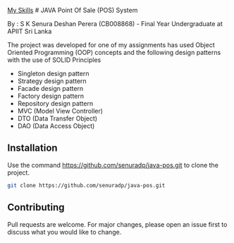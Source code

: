 [My Skills](https://skills.thijs.gg/icons?i=java&theme=light) # JAVA Point Of Sale (POS) System

By : S K Senura Deshan Perera (CB008868) - Final Year Undergraduate at APIIT Sri Lanka

The project was developed for one of my assignments has used Object Oriented Programming (OOP) concepts and the following design patterns with the use of SOLID Principles

- Singleton design pattern
- Strategy design pattern
- Facade design pattern
- Factory design pattern
- Repository design pattern
- MVC (Model View Controller)
- DTO (Data Transfer Object)
- DAO (Data Access Object)

## Installation

Use the command https://github.com/senuradp/java-pos.git to clone the project.

```bash
git clone https://github.com/senuradp/java-pos.git
```

## Contributing

Pull requests are welcome. For major changes, please open an issue first
to discuss what you would like to change.


